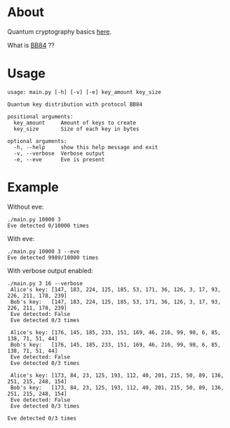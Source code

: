 # About

Quantum cryptography basics [here](https://youtu.be/6H_9l9N3IXU?t=448).

What is [BB84](https://en.wikipedia.org/wiki/BB84) ??

# Usage

```
usage: main.py [-h] [-v] [-e] key_amount key_size

Quantum key distribution with protocol BB84

positional arguments:
  key_amount     Amount of keys to create
  key_size       Size of each key in bytes

optional arguments:
  -h, --help     show this help message and exit
  -v, --verbose  Verbose output
  -e, --eve      Eve is present
```

# Example

Without eve:
```
./main.py 10000 3
Eve detected 0/10000 times
```

With eve:
```
./main.py 10000 3 --eve
Eve detected 9989/10000 times
```

With verbose output enabled:
```
./main.py 3 16 --verbose
 Alice's key: [147, 183, 224, 125, 185, 53, 171, 36, 126, 3, 17, 93, 226, 211, 178, 239]
 Bob's key:   [147, 183, 224, 125, 185, 53, 171, 36, 126, 3, 17, 93, 226, 211, 178, 239]
 Eve detected: False
 Eve detected 0/3 times

 Alice's key: [176, 145, 185, 233, 151, 169, 46, 216, 99, 98, 6, 85, 138, 71, 51, 44]
 Bob's key:   [176, 145, 185, 233, 151, 169, 46, 216, 99, 98, 6, 85, 138, 71, 51, 44]
 Eve detected: False
 Eve detected 0/3 times

 Alice's key: [173, 84, 23, 125, 193, 112, 40, 201, 215, 50, 89, 136, 251, 215, 248, 154]
 Bob's key:   [173, 84, 23, 125, 193, 112, 40, 201, 215, 50, 89, 136, 251, 215, 248, 154]
 Eve detected: False
 Eve detected 0/3 times

Eve detected 0/3 times
```


